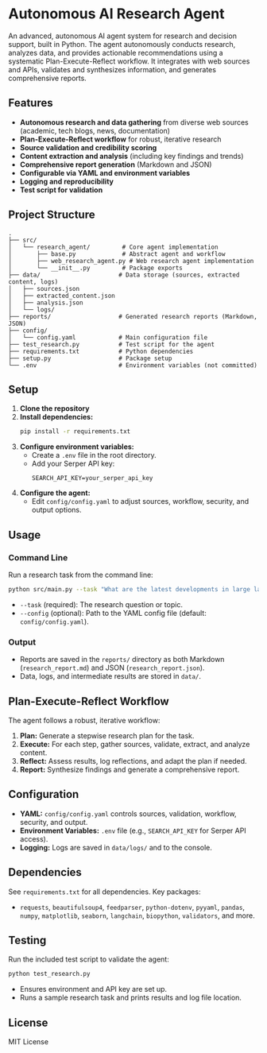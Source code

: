 # Autonomous AI Research Agent

An advanced, autonomous AI agent system for research and decision support, built in Python. The agent autonomously conducts research, analyzes data, and provides actionable recommendations using a systematic Plan-Execute-Reflect workflow. It integrates with web sources and APIs, validates and synthesizes information, and generates comprehensive reports.

## Features

- **Autonomous research and data gathering** from diverse web sources (academic, tech blogs, news, documentation)
- **Plan-Execute-Reflect workflow** for robust, iterative research
- **Source validation and credibility scoring**
- **Content extraction and analysis** (including key findings and trends)
- **Comprehensive report generation** (Markdown and JSON)
- **Configurable via YAML and environment variables**
- **Logging and reproducibility**
- **Test script for validation**

## Project Structure

```
.
├── src/
│   └── research_agent/         # Core agent implementation
│       ├── base.py             # Abstract agent and workflow
│       ├── web_research_agent.py # Web research agent implementation
│       └── __init__.py         # Package exports
├── data/                      # Data storage (sources, extracted content, logs)
│   ├── sources.json
│   ├── extracted_content.json
│   ├── analysis.json
│   └── logs/
├── reports/                   # Generated research reports (Markdown, JSON)
├── config/
│   └── config.yaml            # Main configuration file
├── test_research.py           # Test script for the agent
├── requirements.txt           # Python dependencies
├── setup.py                   # Package setup
└── .env                       # Environment variables (not committed)
```

## Setup

1. **Clone the repository**
2. **Install dependencies:**
   ```bash
   pip install -r requirements.txt
   ```
3. **Configure environment variables:**
   - Create a `.env` file in the root directory.
   - Add your Serper API key:
     ```
     SEARCH_API_KEY=your_serper_api_key
     ```
4. **Configure the agent:**
   - Edit `config/config.yaml` to adjust sources, workflow, security, and output options.

## Usage

### Command Line
Run a research task from the command line:
```bash
python src/main.py --task "What are the latest developments in large language models in 2024?" --config config/config.yaml
```
- `--task` (required): The research question or topic.
- `--config` (optional): Path to the YAML config file (default: `config/config.yaml`).

### Output
- Reports are saved in the `reports/` directory as both Markdown (`research_report.md`) and JSON (`research_report.json`).
- Data, logs, and intermediate results are stored in `data/`.

## Plan-Execute-Reflect Workflow
The agent follows a robust, iterative workflow:
1. **Plan:** Generate a stepwise research plan for the task.
2. **Execute:** For each step, gather sources, validate, extract, and analyze content.
3. **Reflect:** Assess results, log reflections, and adapt the plan if needed.
4. **Report:** Synthesize findings and generate a comprehensive report.

## Configuration
- **YAML:** `config/config.yaml` controls sources, validation, workflow, security, and output.
- **Environment Variables:** `.env` file (e.g., `SEARCH_API_KEY` for Serper API access).
- **Logging:** Logs are saved in `data/logs/` and to the console.

## Dependencies
See `requirements.txt` for all dependencies. Key packages:
- `requests`, `beautifulsoup4`, `feedparser`, `python-dotenv`, `pyyaml`, `pandas`, `numpy`, `matplotlib`, `seaborn`, `langchain`, `biopython`, `validators`, and more.

## Testing
Run the included test script to validate the agent:
```bash
python test_research.py
```
- Ensures environment and API key are set up.
- Runs a sample research task and prints results and log file location.

## License

MIT License 